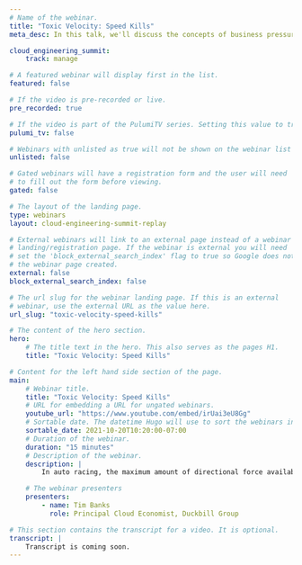 ```yaml
---
# Name of the webinar.
title: "Toxic Velocity: Speed Kills"
meta_desc: In this talk, we'll discuss the concepts of business pressures on organizations and individuals, the effects, and what "crashing" looks like.

cloud_engineering_summit:
    track: manage

# A featured webinar will display first in the list.
featured: false

# If the video is pre-recorded or live.
pre_recorded: true

# If the video is part of the PulumiTV series. Setting this value to true will list the video in the "PulumiTV" section.
pulumi_tv: false

# Webinars with unlisted as true will not be shown on the webinar list
unlisted: false

# Gated webinars will have a registration form and the user will need
# to fill out the form before viewing.
gated: false

# The layout of the landing page.
type: webinars
layout: cloud-engineering-summit-replay

# External webinars will link to an external page instead of a webinar
# landing/registration page. If the webinar is external you will need
# set the 'block_external_search_index' flag to true so Google does not index
# the webinar page created.
external: false
block_external_search_index: false

# The url slug for the webinar landing page. If this is an external
# webinar, use the external URL as the value here.
url_slug: "toxic-velocity-speed-kills"

# The content of the hero section.
hero:
    # The title text in the hero. This also serves as the pages H1.
    title: "Toxic Velocity: Speed Kills"

# Content for the left hand side section of the page.
main:
    # Webinar title.
    title: "Toxic Velocity: Speed Kills"
    # URL for embedding a URL for ungated webinars.
    youtube_url: "https://www.youtube.com/embed/irUai3eU8Gg"
    # Sortable date. The datetime Hugo will use to sort the webinars in date order.
    sortable_date: 2021-10-20T10:20:00-07:00
    # Duration of the webinar.
    duration: "15 minutes"
    # Description of the webinar.
    description: |
        In auto racing, the maximum amount of directional force available to a tire is visualized as a traction circle. When force is applied to a tire that is in excess of the size of the traction circle, you lose traction, and the vehicle will skid and, usually, crash. Similarly, there is a maximum amount of stress and pressure available to individuals with an org and within an org itself. When that stress and pressure is exceeded, the individuals and orgs can start to spiral and crash. In this talk, we will discuss the concepts of business pressures on organizations and individuals, the effects on those individuals and organizations, what "crashing" looks like, and some ways to manage the forces to get the best performance our of people and organizations without pushing them over their limits.

    # The webinar presenters
    presenters:
        - name: Tim Banks
          role: Principal Cloud Economist, Duckbill Group

# This section contains the transcript for a video. It is optional.
transcript: |
    Transcript is coming soon.
---
```

